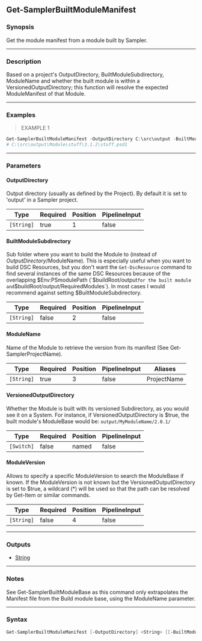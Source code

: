 Get-SamplerBuiltModuleManifest
------------------------------

### Synopsis
Get the module manifest from a module built by Sampler.

---

### Description

Based on a project's OutputDirectory, BuiltModuleSubdirectory,
ModuleName and whether the built module is within a VersionedOutputDirectory;
this function will resolve the expected ModuleManifest of that Module.

---

### Examples
> EXAMPLE 1

```PowerShell
Get-SamplerBuiltModuleManifest -OutputDirectory C:\src\output -BuiltModuleSubdirectory 'Module' -ModuleName 'stuff' -ModuleVersion 3.1.2-preview001
# C:\src\output\Module\stuff\3.1.2\stuff.psd1
```

---

### Parameters
#### **OutputDirectory**
Output directory (usually as defined by the Project).
By default it is set to 'output' in a Sampler project.

|Type      |Required|Position|PipelineInput|
|----------|--------|--------|-------------|
|`[String]`|true    |1       |false        |

#### **BuiltModuleSubdirectory**
Sub folder where you want to build the Module to (instead of $OutputDirectory/$ModuleName).
This is especially useful when you want to build DSC Resources, but you don't want the
`Get-DscResource` command to find several instances of the same DSC Resources because
of the overlapping $Env:PSmodulePath (`$buildRoot/output` for the built module and `$buildRoot/output/RequiredModules`).
In most cases I would recommend against setting $BuiltModuleSubdirectory.

|Type      |Required|Position|PipelineInput|
|----------|--------|--------|-------------|
|`[String]`|false   |2       |false        |

#### **ModuleName**
Name of the Module to retrieve the version from its manifest (See Get-SamplerProjectName).

|Type      |Required|Position|PipelineInput|Aliases    |
|----------|--------|--------|-------------|-----------|
|`[String]`|true    |3       |false        |ProjectName|

#### **VersionedOutputDirectory**
Whether the Module is built with its versioned Subdirectory, as you would see it on a System.
For instance, if VersionedOutputDirectory is $true, the built module's ModuleBase would be: `output/MyModuleName/2.0.1/`

|Type      |Required|Position|PipelineInput|
|----------|--------|--------|-------------|
|`[Switch]`|false   |named   |false        |

#### **ModuleVersion**
Allows to specify a specific ModuleVersion to search the ModuleBase if known.
If the ModuleVersion is not known but the VersionedOutputDirectory is set to $true,
a wildcard (*) will be used so that the path can be resolved by Get-Item or similar commands.

|Type      |Required|Position|PipelineInput|
|----------|--------|--------|-------------|
|`[String]`|false   |4       |false        |

---

### Outputs
* [String](https://learn.microsoft.com/en-us/dotnet/api/System.String)

---

### Notes
See Get-SamplerBuiltModuleBase as this command only extrapolates the Manifest file from the
Build module base, using the ModuleName parameter.

---

### Syntax
```PowerShell
Get-SamplerBuiltModuleManifest [-OutputDirectory] <String> [[-BuiltModuleSubdirectory] <String>] [-ModuleName] <String> [-VersionedOutputDirectory] [[-ModuleVersion] <String>] [<CommonParameters>]
```
